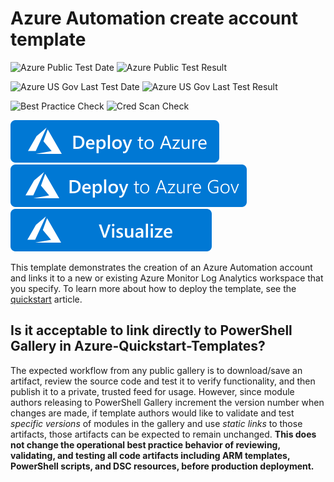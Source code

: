# Azure Automation create account template

![Azure Public Test Date](https://azurequickstartsservice.blob.core.windows.net/badges/quickstarts/microsoft.automation/automation/PublicLastTestDate.svg)
![Azure Public Test Result](https://azurequickstartsservice.blob.core.windows.net/badges/quickstarts/microsoft.automation/automation/PublicDeployment.svg)

![Azure US Gov Last Test Date](https://azurequickstartsservice.blob.core.windows.net/badges/quickstarts/microsoft.automation/automation/FairfaxLastTestDate.svg)
![Azure US Gov Last Test Result](https://azurequickstartsservice.blob.core.windows.net/badges/quickstarts/microsoft.automation/automation/FairfaxDeployment.svg)

![Best Practice Check](https://azurequickstartsservice.blob.core.windows.net/badges/quickstarts/microsoft.automation/automation/BestPracticeResult.svg)
![Cred Scan Check](https://azurequickstartsservice.blob.core.windows.net/badges/quickstarts/microsoft.automation/automation/CredScanResult.svg)

[![Deploy to Azure](https://raw.githubusercontent.com/Azure/azure-quickstart-templates/master/1-CONTRIBUTION-GUIDE/images/deploytoazure.svg?sanitize=true)](https://portal.azure.com/#create/Microsoft.Template/uri/https%3A%2F%2Fraw.githubusercontent.com%2FAzure%2Fazure-quickstart-templates%2Fmaster%2Fquickstarts%2Fmicrosoft.automation%2Fautomation%2Fazuredeploy.json)
[![Deploy to Azure US Gov](https://raw.githubusercontent.com/Azure/azure-quickstart-templates/master/1-CONTRIBUTION-GUIDE/images/deploytoazuregov.svg?sanitize=true)](https://portal.azure.us/#create/Microsoft.Template/uri/https%3A%2F%2Fraw.githubusercontent.com%2FAzure%2Fazure-quickstart-templates%2Fmaster%2Fquickstarts%2Fmicrosoft.automation%2Fautomation%2Fazuredeploy.json)
[![Visualize](https://raw.githubusercontent.com/Azure/azure-quickstart-templates/master/1-CONTRIBUTION-GUIDE/images/visualizebutton.svg?sanitize=true)](http://armviz.io/#/?load=https%3A%2F%2Fraw.githubusercontent.com%2FAzure%2Fazure-quickstart-templates%2Fmaster%2Fquickstarts%2Fmicrosoft.automation%2Fautomation%2Fazuredeploy.json)

This template demonstrates the creation of an Azure Automation account and links it
to a new or existing Azure Monitor Log Analytics workspace that you specify. To learn more about how to deploy the template, see the [quickstart](https://docs.microsoft.com/azure/automation/quickstart-create-automation-account-template) article.

## Is it acceptable to link directly to PowerShell Gallery in Azure-Quickstart-Templates?

The expected workflow from any public gallery is to download/save an artifact,
review the source code and test it to verify functionality,
and then publish it to a private, trusted feed for usage.
However, since module authors releasing to PowerShell Gallery increment the version number
when changes are made,
if template authors would like to validate and test *specific versions* of modules
in the gallery and use *static links* to those artifacts,
those artifacts can be expected to remain unchanged.
**This does not change the operational best practice behavior of reviewing, validating, and testing
all code artifacts including ARM templates, PowerShell scripts, and DSC resources,
before production deployment.**
